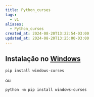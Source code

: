 ```yaml
---
title: Python_curses
tags:
  - v1
aliases:
  - Python_curses
created_at: 2024-08-20T13:22:54-03:00
updated_at: 2024-08-20T13:25:00-03:00
---
```


## Instalação no [Windows](api/sementes/2024/06/30/Windows.md)


```sh
pip install windows-curses
```

ou 

```
python -m pip install windows-curses
```

